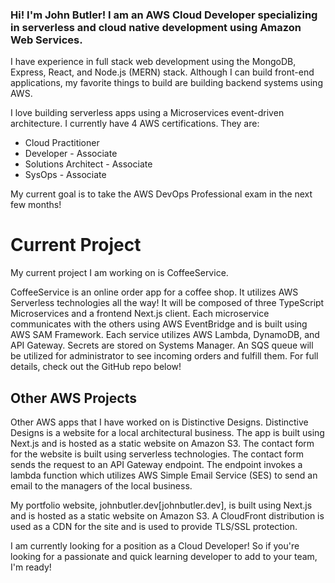 ### Hi! I'm John Butler! I am an AWS Cloud Developer specializing in serverless and cloud native development using Amazon Web Services.

I have experience in full stack web development using the MongoDB, Express, React, and Node.js (MERN) stack. Although I can build front-end applications, my favorite things to build are building backend systems using AWS. 

I love building serverless apps using a Microservices event-driven architecture. I currently have 4 AWS certifications. They are:
- Cloud Practitioner
- Developer - Associate
- Solutions Architect - Associate
- SysOps - Associate

My current goal is to take the AWS DevOps Professional exam in the next few months!

# Current Project
My current project I am working on is CoffeeService. 

CoffeeService is an online order app for a coffee shop. It utilizes AWS Serverless technologies all the way! It will be composed of three TypeScript Microservices and a frontend Next.js client. Each microservice communicates with the others using AWS EventBridge and is built using AWS SAM Framework. Each service utilizes AWS Lambda, DynamoDB, and API Gateway. Secrets are stored on Systems Manager. An SQS queue will be utilized for administrator to see incoming orders and fulfill them. For full details, check out the GitHub repo below!

## Other AWS Projects

Other AWS apps that I have worked on is Distinctive Designs. Distinctive Designs is a website for a local architectural business. The app is built using Next.js and is hosted as a static website on Amazon S3. The contact form for the website is built using serverless technologies. The contact form sends the request to an API Gateway endpoint. The endpoint invokes a lambda function which utilizes AWS Simple Email Service (SES) to send an email to the managers of the local business. 

My portfolio website, johnbutler.dev[johnbutler.dev], is built using Next.js and is hosted as a static website on Amazon S3. A CloudFront distribution is used as a CDN for the site and is used to provide TLS/SSL protection.

I am currently looking for a position as a Cloud Developer! So if you're looking for a passionate and quick learning developer to add to your team, I'm ready!

<!--
**johnmichaelbutler/johnmichaelbutler** is a ✨ _special_ ✨ repository because its `README.md` (this file) appears on your GitHub profile.

Here are some ideas to get you started:

- 🔭 I’m currently working on ...
- 🌱 I’m currently learning ...
- 👯 I’m looking to collaborate on ...
- 🤔 I’m looking for help with ...
- 💬 Ask me about ...
- 📫 How to reach me: ...
- 😄 Pronouns: ...
- ⚡ Fun fact: ...
-->
